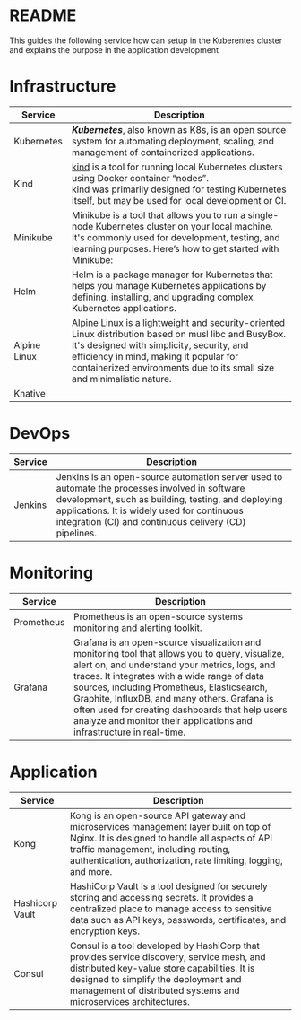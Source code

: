 # README
This guides the following service how can setup in the Kuberentes cluster and explains the purpose in the application development

# Infrastructure
| **Service**  | **Description**                                                                                                                                                                                                                                                         |
| ------------ | ----------------------------------------------------------------------------------------------------------------------------------------------------------------------------------------------------------------------------------------------------------------------- |
| Kubernetes   | ***Kubernetes***, also known as K8s, is an open source system for automating deployment, scaling, and management of containerized applications.                                                                                                                         |
| Kind         | [kind](https://sigs.k8s.io/kind) is a tool for running local Kubernetes clusters using Docker container “nodes”.<br>kind was primarily designed for testing Kubernetes itself, but may be used for local development or CI.                                             |
| Minikube     | Minikube is a tool that allows you to run a single-node Kubernetes cluster on your local machine. It's commonly used for development, testing, and learning purposes. Here’s how to get started with Minikube:                                                          |
| Helm         | Helm is a package manager for Kubernetes that helps you manage Kubernetes applications by defining, installing, and upgrading complex Kubernetes applications.                                                                                                          |
| Alpine Linux | Alpine Linux is a lightweight and security-oriented Linux distribution based on musl libc and BusyBox. It's designed with simplicity, security, and efficiency in mind, making it popular for containerized environments due to its small size and minimalistic nature. |
| Knative      |                                                                                                                                                                                                                                                                         |

# DevOps
| **Service** | **Description**                                                                                                                                                                                                                                               |
| ----------- | ------------------------------------------------------------------------------------------------------------------------------------------------------------------------------------------------------------------------------------------------------------- |
| Jenkins     | Jenkins is an open-source automation server used to automate the processes involved in software development, such as building, testing, and deploying applications. It is widely used for continuous integration (CI) and continuous delivery (CD) pipelines. |

# Monitoring
| **Service** | **Description**                                                                                                                                                                                                                                                                                                                                                                                                            |
| ----------- | -------------------------------------------------------------------------------------------------------------------------------------------------------------------------------------------------------------------------------------------------------------------------------------------------------------------------------------------------------------------------------------------------------------------------- |
| Prometheus  | Prometheus is an open-source systems monitoring and alerting toolkit.                                                                                                                                                                                                                                                                                                                                                      |
| Grafana     | Grafana is an open-source visualization and monitoring tool that allows you to query, visualize, alert on, and understand your metrics, logs, and traces. It integrates with a wide range of data sources, including Prometheus, Elasticsearch, Graphite, InfluxDB, and many others. Grafana is often used for creating dashboards that help users analyze and monitor their applications and infrastructure in real-time. |

# Application
| Service         | **Description**                                                                                                                                                                                                                                       |
| --------------- | ----------------------------------------------------------------------------------------------------------------------------------------------------------------------------------------------------------------------------------------------------- |
| Kong            | Kong is an open-source API gateway and microservices management layer built on top of Nginx. It is designed to handle all aspects of API traffic management, including routing, authentication, authorization, rate limiting, logging, and more.      |
| Hashicorp Vault | HashiCorp Vault is a tool designed for securely storing and accessing secrets. It provides a centralized place to manage access to sensitive data such as API keys, passwords, certificates, and encryption keys.                                     |
| Consul          | Consul is a tool developed by HashiCorp that provides service discovery, service mesh, and distributed key-value store capabilities. It is designed to simplify the deployment and management of distributed systems and microservices architectures. |


